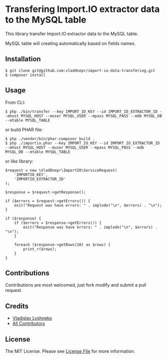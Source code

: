 # Transfering Import.IO extractor data to the MySQL table

This library transfer Import.IO extractor data to the MySQL table.

MySQL table will creating automatically based on fields names.

## Installation

    $ git clone git@github.com:vladdnepr/import-io-data-transfering.git
    $ composer install

## Usage

From CLI:

    $ php ./bin/transfer --key IMPORT_IO_KEY --id IMPORT_IO_EXTRACTOR_ID --mhost MYSQL_HOST --muser MYSQL_USER --mpass MYSQL_PASS --mdb MYSQL_DB --mtable MYSQL_TABLE
    
or build PHAR file:

    $ php ./vendor/bin/phar-composer build .
    $ php ./importio.phar --key IMPORT_IO_KEY --id IMPORT_IO_EXTRACTOR_ID --mhost MYSQL_HOST --muser MYSQL_USER --mpass MYSQL_PASS --mdb MYSQL_DB --mtable MYSQL_TABLE
    
or like library:

    $request = new \VladDnepr\ImportIO\ServiceRequest(
        'IMPORTIO_KEY',
        'IMPORTIO_EXTRACTOR_ID'
    );
    
    $response = $request->getResponse();
    
    if ($errors = $request->getErrors()) {
        exit("Request was have errors: " . implode("\n", $errors) . "\n");
    }
    
    if ($response) {
        if ($errors = $response->getErrors()) {
            exit("Response was have errors: " . implode("\n", $errors) . "\n");
        }

        foreach ($response->getRows(10) as $rows) {
            print_r($rows);
        }
    }

## Contributions

Contributions are most welcomed, just fork modify and submit a pull request.

## Credits

- [Vladislav Lyshneko](https://github.com/vladdnepr)
- [All Contributors](../../contributors)

## License

The MIT License. Please see [License File](LICENSE.md) for more information.


